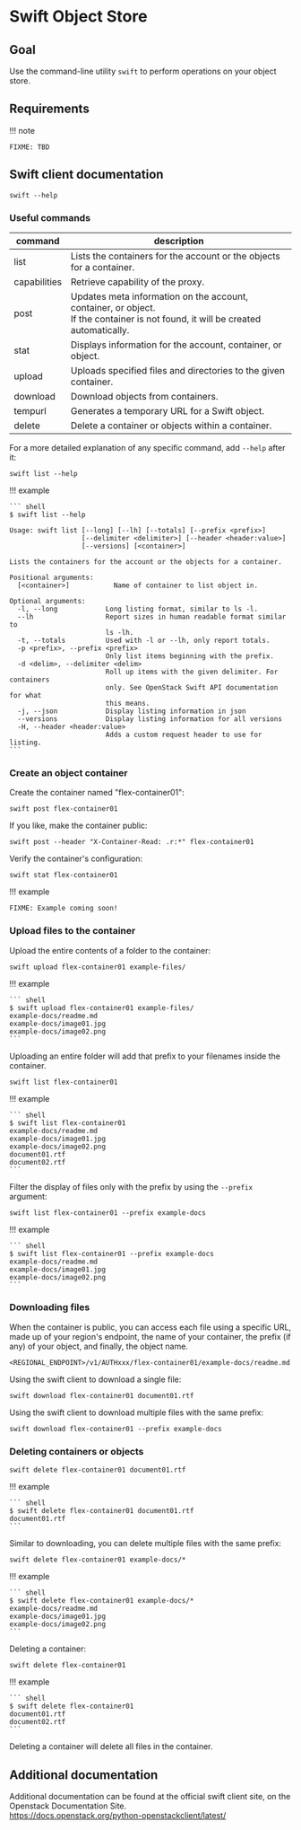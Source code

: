 # Swift Object Store

## Goal

Use the command-line utility `swift` to perform operations on your object store.

## Requirements

!!! note

    FIXME: TBD

## Swift client documentation

``` shell
swift --help
```

### Useful commands

| command      | description                                                                                                                        |
|--------------|------------------------------------------------------------------------------------------------------------------------------------|
| list         | Lists the containers for the account or the objects for a container.                                                               |
| capabilities | Retrieve capability of the proxy.                                                                                                  |
| post         | Updates meta information on the account, container, or object.<br>If the container is not found, it will be created automatically. |
| stat         | Displays information for the account, container, or object.                                                                        |
| upload       | Uploads specified files and directories to the given container.                                                                    |
| download     | Download objects from containers.                                                                                                  |
| tempurl      | Generates a temporary URL for a Swift object.                                                                                      |
| delete       | Delete a container or objects within a container.                                                                                  |

For a more detailed explanation of any specific command, add `--help` after it:

``` shell
swift list --help
```

!!! example

    ``` shell
    $ swift list --help

    Usage: swift list [--long] [--lh] [--totals] [--prefix <prefix>]
                      [--delimiter <delimiter>] [--header <header:value>]
                      [--versions] [<container>]

    Lists the containers for the account or the objects for a container.

    Positional arguments:
      [<container>]           Name of container to list object in.

    Optional arguments:
      -l, --long            Long listing format, similar to ls -l.
      --lh                  Report sizes in human readable format similar to
                            ls -lh.
      -t, --totals          Used with -l or --lh, only report totals.
      -p <prefix>, --prefix <prefix>
                            Only list items beginning with the prefix.
      -d <delim>, --delimiter <delim>
                            Roll up items with the given delimiter. For containers
                            only. See OpenStack Swift API documentation for what
                            this means.
      -j, --json            Display listing information in json
      --versions            Display listing information for all versions
      -H, --header <header:value>
                            Adds a custom request header to use for listing.
    ```

### Create an object container

Create the container named "flex-container01":
``` shell
swift post flex-container01
```

If you like, make the container public:
``` shell
swift post --header "X-Container-Read: .r:*" flex-container01
```

Verify the container's configuration:
``` shell
swift stat flex-container01
```

!!! example

    FIXME: Example coming soon!

### Upload files to the container

Upload the entire contents of a folder to the container:
``` shell
swift upload flex-container01 example-files/
```

!!! example

    ``` shell
    $ swift upload flex-container01 example-files/
    example-docs/readme.md
    example-docs/image01.jpg
    example-docs/image02.png
    ```

Uploading an entire folder will add that prefix to your filenames inside the container.
``` shell
swift list flex-container01
```

!!! example

    ``` shell
    $ swift list flex-container01
    example-docs/readme.md
    example-docs/image01.jpg
    example-docs/image02.png
    document01.rtf
    document02.rtf
    ```

Filter the display of files only with the prefix by using the `--prefix` argument:
``` shell
swift list flex-container01 --prefix example-docs
```

!!! example

    ``` shell
    $ swift list flex-container01 --prefix example-docs
    example-docs/readme.md
    example-docs/image01.jpg
    example-docs/image02.png
    ```

### Downloading files
When the container is public, you can access each file using a specific URL, made up of your region's endpoint, the name of your container, the prefix (if any) of your object, and finally, the object name.
``` shell
<REGIONAL_ENDPOINT>/v1/AUTHxxx/flex-container01/example-docs/readme.md
```

Using the swift client to download a single file:
``` shell
swift download flex-container01 document01.rtf
```

Using the swift client to download multiple files with the same prefix:
``` shell
swift download flex-container01 --prefix example-docs
```

### Deleting containers or objects
``` shell
swift delete flex-container01 document01.rtf
```

!!! example

    ``` shell
    $ swift delete flex-container01 document01.rtf
    document01.rtf
    ```

Similar to downloading, you can delete multiple files with the same prefix:
``` shell
swift delete flex-container01 example-docs/*
```

!!! example

    ``` shell
    $ swift delete flex-container01 example-docs/*
    example-docs/readme.md
    example-docs/image01.jpg
    example-docs/image02.png
    ```

Deleting a container:
``` shell
swift delete flex-container01
```

!!! example

    ``` shell
    $ swift delete flex-container01
    document01.rtf
    document02.rtf
    ```

Deleting a container will delete all files in the container.

## Additional documentation

Additional documentation can be found at the official swift client site, on the Openstack Documentation Site.<br>
https://docs.openstack.org/python-openstackclient/latest/
